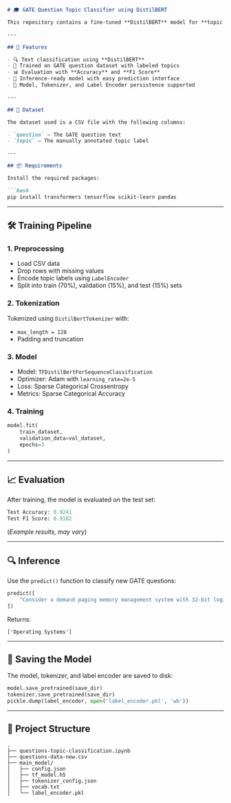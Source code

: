 ````markdown
# 🎓 GATE Question Topic Classifier using DistilBERT

This repository contains a fine-tuned **DistilBERT** model for **topic classification of GATE questions**. It uses a labeled dataset of GATE-style questions across multiple subjects and predicts the corresponding topic label.

---

## 🚀 Features

- 🔍 Text classification using **DistilBERT**
- 🧠 Trained on GATE question dataset with labeled topics
- 📊 Evaluation with **Accuracy** and **F1 Score**
- 🧪 Inference-ready model with easy prediction interface
- 💾 Model, Tokenizer, and Label Encoder persistence supported

---

## 🧾 Dataset

The dataset used is a CSV file with the following columns:

- `question` — The GATE question text
- `topic` — The manually annotated topic label

---

## 📦 Requirements

Install the required packages:

```bash
pip install transformers tensorflow scikit-learn pandas
````

---

## 🛠️ Training Pipeline

### 1. Preprocessing

* Load CSV data
* Drop rows with missing values
* Encode topic labels using `LabelEncoder`
* Split into train (70%), validation (15%), and test (15%) sets

### 2. Tokenization

Tokenized using `DistilBertTokenizer` with:

* `max_length = 128`
* Padding and truncation

### 3. Model

* Model: `TFDistilBertForSequenceClassification`
* Optimizer: Adam with `learning_rate=2e-5`
* Loss: Sparse Categorical Crossentropy
* Metrics: Sparse Categorical Accuracy

### 4. Training

```python
model.fit(
    train_dataset,
    validation_data=val_dataset,
    epochs=3
)
```

---

## 📈 Evaluation

After training, the model is evaluated on the test set:

```python
Test Accuracy: 0.9241
Test F1 Score: 0.9182
```

(*Example results, may vary*)

---

## 🔍 Inference

Use the `predict()` function to classify new GATE questions:

```python
predict([
    "Consider a demand paging memory management system with 32-bit logical address..."
])
```

Returns:

```
['Operating Systems']
```

---

## 💾 Saving the Model

The model, tokenizer, and label encoder are saved to disk:

```python
model.save_pretrained(save_dir)
tokenizer.save_pretrained(save_dir)
pickle.dump(label_encoder, open('label_encoder.pkl', 'wb'))
```

---

## 📁 Project Structure

```
.
├── questions-topic-classification.ipynb
├── questions-data-new.csv
├── main_model/
│   ├── config.json
│   ├── tf_model.h5
│   ├── tokenizer_config.json
│   ├── vocab.txt
│   └── label_encoder.pkl
```

